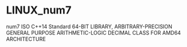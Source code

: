 # LINUX_num7
num7 ISO C++14 Standard 64-BIT LIBRARY, ARBITRARY-PRECISION GENERAL PURPOSE ARITHMETIC-LOGIC DECIMAL CLASS FOR AMD64 ARCHITECTURE
